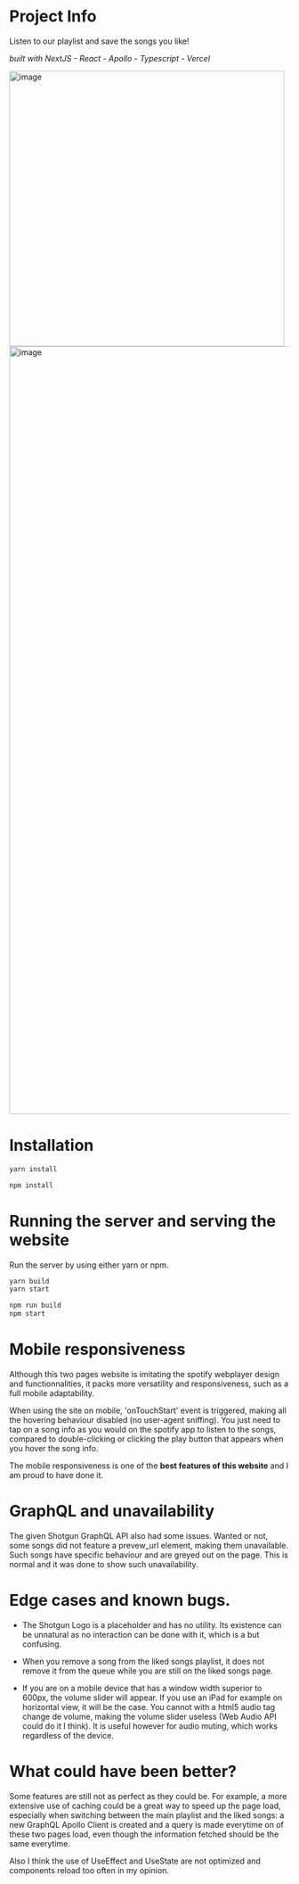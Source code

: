 # Project Info
Listen to our playlist and save the songs you like!

*built with NextJS - React - Apollo - Typescript - Vercel*

<img width="494" alt="image" src="https://user-images.githubusercontent.com/47006008/175506193-4e8a0067-bf49-4936-9bb6-170ae4036f10.png">

<img width="1377" alt="image" src="https://user-images.githubusercontent.com/47006008/175506111-16b2fbf7-0f4f-4849-ae41-662e05279102.png">

# Installation
```bash
yarn install
```
```bash
npm install
```

# Running the server and serving the website

Run the server by using either yarn or npm.
```bash
yarn build
yarn start
```
```bash
npm run build
npm start
```

# Mobile responsiveness
Although this two pages website is imitating the spotify webplayer design and functionnalities, it packs more versatility and responsiveness, such as a full mobile adaptability.

When using the site on mobile, 'onTouchStart' event is triggered, making all the hovering behaviour disabled (no user-agent sniffing).
You just need to tap on a song info as you would on the spotify app to listen to the songs, compared to double-clicking or clicking the play button that appears when you hover the song info.

The mobile responsiveness is one of the **best features of this website** and I am proud to have done it.

# GraphQL and unavailability
The given Shotgun GraphQL API also had some issues. Wanted or not, some songs did not feature a prevew_url element, making them unavailable. Such songs have specific behaviour and are greyed out on the page. This is normal and it was done to show such unavailability.

# Edge cases and known bugs.
- The Shotgun Logo is a placeholder and has no utility. Its existence can be unnatural as no interaction can be done with it, which is a but confusing.

- When you remove a song from the liked songs playlist, it does not remove it from the queue while you are still on the liked songs page.

- If you are on a mobile device that has a window width superior to 600px, the volume slider will appear. If you use an iPad for example on horizontal view, it will be the case. You cannot with a html5 audio tag change de volume, making the volume slider useless (Web Audio API could do it I think). It is useful however for audio muting, which works regardless of the device.

# What could have been better?
Some features are still not as perfect as they could be. For example, a more extensive use of caching could be a great way to speed up the page load, especially when switching between the main playlist and the liked songs: a new GraphQL Apollo Client is created and a query is made everytime on of these two pages load, even though the information fetched should be the same everytime.

Also I think the use of UseEffect and UseState are not optimized and components reload too often in my opinion.
